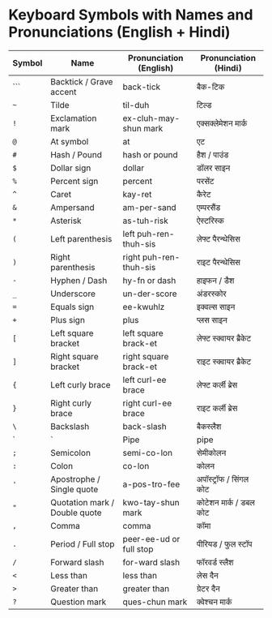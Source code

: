 # Keyboard Symbols with Names and Pronunciations (English + Hindi)

| Symbol | Name | Pronunciation (English) | Pronunciation (Hindi) |
|--------|------|--------------------------|------------------------|
| ``` | Backtick / Grave accent | back-tick | बैक-टिक |
| `~` | Tilde | til-duh | टिल्ड |
| `!` | Exclamation mark | ex-cluh-may-shun mark | एक्सक्लेमेशन मार्क |
| `@` | At symbol | at | एट |
| `#` | Hash / Pound | hash or pound | हैश / पाउंड |
| `$` | Dollar sign | dollar | डॉलर साइन |
| `%` | Percent sign | percent | परसेंट |
| `^` | Caret | kay-ret | कैरेट |
| `&` | Ampersand | am-per-sand | एम्परसैंड |
| `*` | Asterisk | as-tuh-risk | ऐस्टरिस्क |
| `(` | Left parenthesis | left puh-ren-thuh-sis | लेफ्ट पैरन्थेसिस |
| `)` | Right parenthesis | right puh-ren-thuh-sis | राइट पैरन्थेसिस |
| `-` | Hyphen / Dash | hy-fn or dash | हाइफन / डैश |
| `_` | Underscore | un-der-score | अंडरस्कोर |
| `=` | Equals sign | ee-kwuhlz | इक्वल्स साइन |
| `+` | Plus sign | plus | प्लस साइन |
| `[` | Left square bracket | left square brack-et | लेफ्ट स्क्वायर ब्रैकेट |
| `]` | Right square bracket | right square brack-et | राइट स्क्वायर ब्रैकेट |
| `{` | Left curly brace | left curl-ee brace | लेफ्ट कर्ली ब्रेस |
| `}` | Right curly brace | right curl-ee brace | राइट कर्ली ब्रेस |
| `\` | Backslash | back-slash | बैकस्लैश |
| `|` | Pipe | pipe | पाइप |
| `;` | Semicolon | semi-co-lon | सेमीकोलन |
| `:` | Colon | co-lon | कोलन |
| `'` | Apostrophe / Single quote | a-pos-tro-fee | अपॉस्ट्रॉफ / सिंगल कोट |
| `"` | Quotation mark / Double quote | kwo-tay-shun mark | कोटेशन मार्क / डबल कोट |
| `,` | Comma | comma | कॉमा |
| `.` | Period / Full stop | peer-ee-ud or full stop | पीरियड / फुल स्टॉप |
| `/` | Forward slash | for-ward slash | फॉरवर्ड स्लैश |
| `<` | Less than | less than | लेस दैन |
| `>` | Greater than | greater than | ग्रेटर दैन |
| `?` | Question mark | ques-chun mark | क्वेश्चन मार्क |
